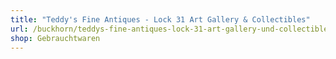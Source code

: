 ```yaml
---
title: "Teddy's Fine Antiques - Lock 31 Art Gallery & Collectibles"
url: /buckhorn/teddys-fine-antiques-lock-31-art-gallery-und-collectibles/
shop: Gebrauchtwaren
---
```

